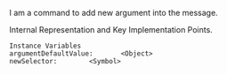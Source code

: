 I am a command to add new argument into the message.

Internal Representation and Key Implementation Points.

    Instance Variables
	argumentDefaultValue:		<Object>
	newSelector:		<Symbol>
